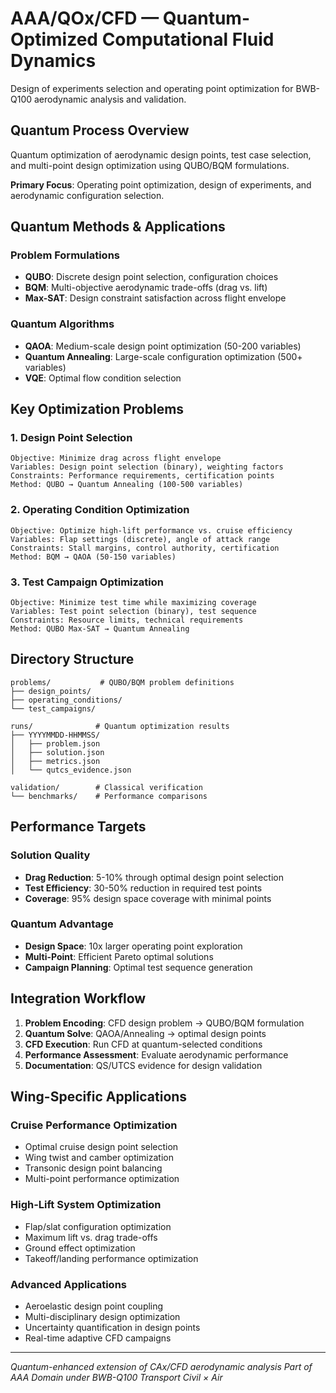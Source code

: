 # AAA/QOx/CFD — Quantum-Optimized Computational Fluid Dynamics

Design of experiments selection and operating point optimization for BWB-Q100 aerodynamic analysis and validation.

## Quantum Process Overview

Quantum optimization of aerodynamic design points, test case selection, and multi-point design optimization using QUBO/BQM formulations.

**Primary Focus**: Operating point optimization, design of experiments, and aerodynamic configuration selection.

## Quantum Methods & Applications

### Problem Formulations
- **QUBO**: Discrete design point selection, configuration choices
- **BQM**: Multi-objective aerodynamic trade-offs (drag vs. lift)
- **Max-SAT**: Design constraint satisfaction across flight envelope

### Quantum Algorithms
- **QAOA**: Medium-scale design point optimization (50-200 variables)
- **Quantum Annealing**: Large-scale configuration optimization (500+ variables)
- **VQE**: Optimal flow condition selection

## Key Optimization Problems

### 1. Design Point Selection
```
Objective: Minimize drag across flight envelope
Variables: Design point selection (binary), weighting factors
Constraints: Performance requirements, certification points
Method: QUBO → Quantum Annealing (100-500 variables)
```

### 2. Operating Condition Optimization
```
Objective: Optimize high-lift performance vs. cruise efficiency
Variables: Flap settings (discrete), angle of attack range
Constraints: Stall margins, control authority, certification
Method: BQM → QAOA (50-150 variables)
```

### 3. Test Campaign Optimization
```
Objective: Minimize test time while maximizing coverage
Variables: Test point selection (binary), test sequence
Constraints: Resource limits, technical requirements
Method: QUBO Max-SAT → Quantum Annealing
```

## Directory Structure

```
problems/           # QUBO/BQM problem definitions
├── design_points/
├── operating_conditions/
└── test_campaigns/

runs/              # Quantum optimization results
├── YYYYMMDD-HHMMSS/
│   ├── problem.json
│   ├── solution.json
│   ├── metrics.json
│   └── qutcs_evidence.json

validation/        # Classical verification
└── benchmarks/    # Performance comparisons
```

## Performance Targets

### Solution Quality
- **Drag Reduction**: 5-10% through optimal design point selection
- **Test Efficiency**: 30-50% reduction in required test points
- **Coverage**: 95% design space coverage with minimal points

### Quantum Advantage
- **Design Space**: 10x larger operating point exploration
- **Multi-Point**: Efficient Pareto optimal solutions
- **Campaign Planning**: Optimal test sequence generation

## Integration Workflow

1. **Problem Encoding**: CFD design problem → QUBO/BQM formulation
2. **Quantum Solve**: QAOA/Annealing → optimal design points
3. **CFD Execution**: Run CFD at quantum-selected conditions
4. **Performance Assessment**: Evaluate aerodynamic performance
5. **Documentation**: QS/UTCS evidence for design validation

## Wing-Specific Applications

### Cruise Performance Optimization
- Optimal cruise design point selection
- Wing twist and camber optimization
- Transonic design point balancing
- Multi-point performance optimization

### High-Lift System Optimization
- Flap/slat configuration optimization
- Maximum lift vs. drag trade-offs
- Ground effect optimization
- Takeoff/landing performance optimization

### Advanced Applications
- Aeroelastic design point coupling
- Multi-disciplinary design optimization
- Uncertainty quantification in design points
- Real-time adaptive CFD campaigns

---

*Quantum-enhanced extension of CAx/CFD aerodynamic analysis*
*Part of AAA Domain under BWB-Q100 Transport Civil × Air*